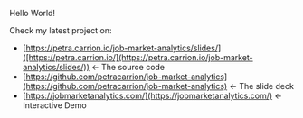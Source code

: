 Hello World!

Check my latest project on:

* [https://petra.carrion.io/job-market-analytics/slides/]([https://petra.carrion.io/](https://petra.carrion.io/job-market-analytics/slides/)) ← The source code
* [https://github.com/petracarrion/job-market-analytics](https://github.com/petracarrion/job-market-analytics) ← The slide deck
* [https://jobmarketanalytics.com/](https://jobmarketanalytics.com/) ← Interactive Demo
